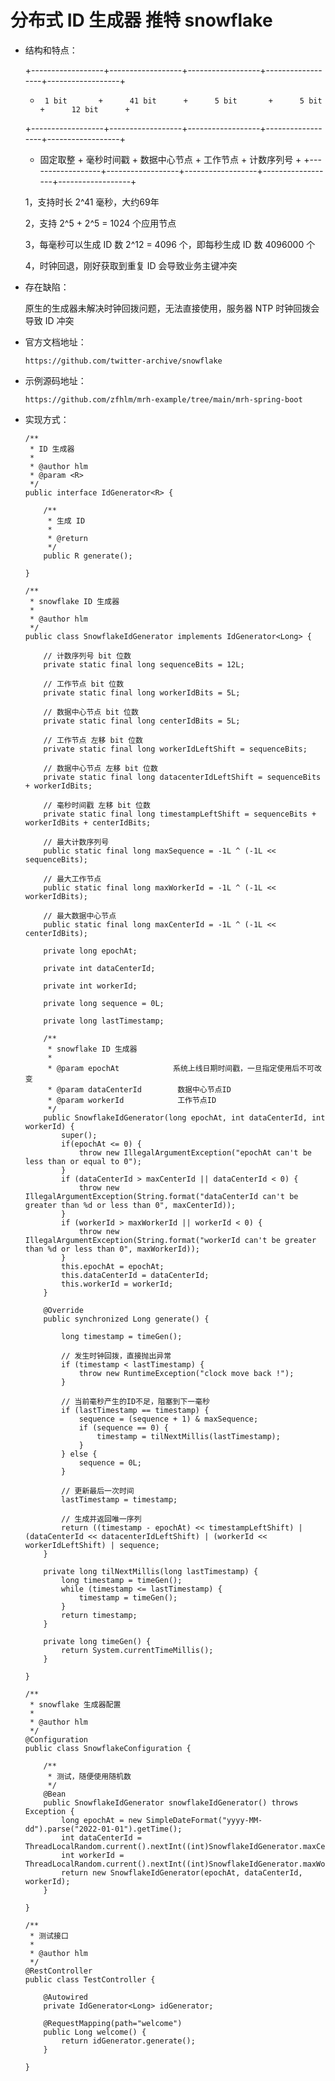 
# 分布式 ID 生成器 推特 snowflake

  * 结构和特点：

       +------------------+------------------+------------------+------------------+------------------+
       +      1 bit       +      41 bit      +      5 bit       +      5 bit       +      12 bit      +
       +------------------+------------------+------------------+------------------+------------------+
       +    固定取整      +    毫秒时间戳    +   数据中心节点   +     工作节点     +     计数序列号   +
       +------------------+------------------+------------------+------------------+------------------+

       1，支持时长 2^41 毫秒，大约69年

       2，支持 2^5 + 2^5 = 1024 个应用节点

       3，每毫秒可以生成 ID 数 2^12 = 4096 个，即每秒生成 ID 数 4096000 个

       4，时钟回退，刚好获取到重复 ID 会导致业务主键冲突

  * 存在缺陷：

       原生的生成器未解决时钟回拨问题，无法直接使用，服务器 NTP 时钟回拨会导致 ID 冲突

  * 官方文档地址：

        https://github.com/twitter-archive/snowflake

  * 示例源码地址：

        https://github.com/zfhlm/mrh-example/tree/main/mrh-spring-boot

  * 实现方式：

        /**
         * ID 生成器
         *
         * @author hlm
         * @param <R>
         */
        public interface IdGenerator<R> {

            /**
             * 生成 ID
             *
             * @return
             */
            public R generate();

        }

        /**
         * snowflake ID 生成器
         *
         * @author hlm
         */
        public class SnowflakeIdGenerator implements IdGenerator<Long> {

            // 计数序列号 bit 位数
            private static final long sequenceBits = 12L;

            // 工作节点 bit 位数
            private static final long workerIdBits = 5L;

            // 数据中心节点 bit 位数
            private static final long centerIdBits = 5L;

            // 工作节点 左移 bit 位数
            private static final long workerIdLeftShift = sequenceBits;

            // 数据中心节点 左移 bit 位数
            private static final long datacenterIdLeftShift = sequenceBits + workerIdBits;

            // 毫秒时间戳 左移 bit 位数
            private static final long timestampLeftShift = sequenceBits + workerIdBits + centerIdBits;

            // 最大计数序列号
            public static final long maxSequence = -1L ^ (-1L << sequenceBits);

            // 最大工作节点
            public static final long maxWorkerId = -1L ^ (-1L << workerIdBits);

            // 最大数据中心节点
            public static final long maxCenterId = -1L ^ (-1L << centerIdBits);

            private long epochAt;

            private int dataCenterId;

            private int workerId;

            private long sequence = 0L;

            private long lastTimestamp;

            /**
             * snowflake ID 生成器
             *
             * @param epochAt            系统上线日期时间戳，一旦指定使用后不可改变
             * @param dataCenterId        数据中心节点ID
             * @param workerId            工作节点ID
             */
            public SnowflakeIdGenerator(long epochAt, int dataCenterId, int workerId) {
                super();
                if(epochAt <= 0) {
                    throw new IllegalArgumentException("epochAt can't be less than or equal to 0");
                }
                if (dataCenterId > maxCenterId || dataCenterId < 0) {
                    throw new IllegalArgumentException(String.format("dataCenterId can't be greater than %d or less than 0", maxCenterId));
                }
                if (workerId > maxWorkerId || workerId < 0) {
                    throw new IllegalArgumentException(String.format("workerId can't be greater than %d or less than 0", maxWorkerId));
                }
                this.epochAt = epochAt;
                this.dataCenterId = dataCenterId;
                this.workerId = workerId;
            }

            @Override
            public synchronized Long generate() {

                long timestamp = timeGen();

                // 发生时钟回拨，直接抛出异常
                if (timestamp < lastTimestamp) {
                    throw new RuntimeException("clock move back !");
                }

                // 当前毫秒产生的ID不足，阻塞到下一毫秒
                if (lastTimestamp == timestamp) {
                    sequence = (sequence + 1) & maxSequence;
                    if (sequence == 0) {
                        timestamp = tilNextMillis(lastTimestamp);
                    }
                } else {
                    sequence = 0L;
                }

                // 更新最后一次时间
                lastTimestamp = timestamp;

                // 生成并返回唯一序列
                return ((timestamp - epochAt) << timestampLeftShift) | (dataCenterId << datacenterIdLeftShift) | (workerId << workerIdLeftShift) | sequence;
            }

            private long tilNextMillis(long lastTimestamp) {
                long timestamp = timeGen();
                while (timestamp <= lastTimestamp) {
                    timestamp = timeGen();
                }
                return timestamp;
            }

            private long timeGen() {
                return System.currentTimeMillis();
            }

        }

        /**
         * snowflake 生成器配置
         *
         * @author hlm
         */
        @Configuration
        public class SnowflakeConfiguration {

            /**
             * 测试，随便使用随机数
             */
            @Bean
            public SnowflakeIdGenerator snowflakeIdGenerator() throws Exception {
                long epochAt = new SimpleDateFormat("yyyy-MM-dd").parse("2022-01-01").getTime();
                int dataCenterId = ThreadLocalRandom.current().nextInt((int)SnowflakeIdGenerator.maxCenterId);
                int workerId = ThreadLocalRandom.current().nextInt((int)SnowflakeIdGenerator.maxWorkerId);
                return new SnowflakeIdGenerator(epochAt, dataCenterId, workerId);
            }

        }

        /**
         * 测试接口
         *
         * @author hlm
         */
        @RestController
        public class TestController {

            @Autowired
            private IdGenerator<Long> idGenerator;

            @RequestMapping(path="welcome")
            public Long welcome() {
                return idGenerator.generate();
            }

        }
